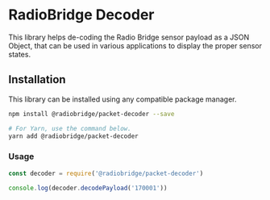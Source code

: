 # RadioBridge Decoder

This library helps de-coding the Radio Bridge sensor payload as a JSON Object, that can be used in various applications to display the proper sensor states.

## Installation

This library can be installed using any compatible package manager.

```sh
npm install @radiobridge/packet-decoder --save

# For Yarn, use the command below.
yarn add @radiobridge/packet-decoder
```

### Usage

```ts
const decoder = require('@radiobridge/packet-decoder')

console.log(decoder.decodePayload('170001'))
```

